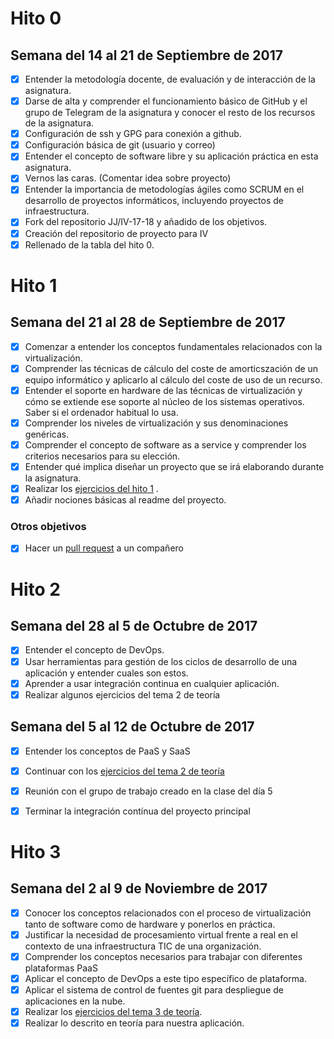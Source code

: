 # Hito 0

## Semana del 14 al 21 de Septiembre de 2017

- [x] Entender la metodología docente, de evaluación y de interacción de la asignatura.
- [x] Darse de alta y comprender el funcionamiento básico de GitHub y el grupo de Telegram de la asignatura y conocer el resto de los recursos de la asignatura.
- [x] Configuración de ssh y GPG para conexión a github.
- [x] Configuración básica de git (usuario y correo)
- [x] Entender el concepto de software libre y su aplicación práctica en esta asignatura.
- [x] Vernos las caras. (Comentar idea sobre proyecto)
- [x] Entender la importancia de metodologías ágiles como SCRUM en el desarrollo de proyectos informáticos, incluyendo proyectos de infraestructura.
- [x] Fork del repositorio JJ/IV-17-18 y añadido de los objetivos.
- [x] Creación del repositorio de proyecto para IV
- [x] Rellenado de la tabla del hito 0.

# Hito 1

## Semana del 21 al 28 de Septiembre de 2017

- [x] Comenzar a entender los conceptos fundamentales relacionados con la virtualización.
- [x] Comprender las técnicas de cálculo del coste de amorticszación de un equipo informático y aplicarlo al cálculo del coste de uso de un recurso.
- [x] Entender el soporte en hardware de las técnicas de virtualización y cómo se extiende ese soporte al núcleo de los sistemas operativos. Saber si el ordenador habitual lo usa.
- [x] Comprender los niveles de virtualización y sus denominaciones genéricas.
- [x] Comprender el concepto de software as a service y comprender los criterios necesarios para su elección.
- [x] Entender qué implica diseñar un proyecto que se irá elaborando durante la asignatura.
- [x] Realizar los [ejercicios del hito 1](https://github.com/lulivi/autoevaluacion-IV/blob/master/ejercicios_tema_1.md) .
- [x] Añadir nociones básicas al readme del proyecto.

### Otros objetivos

- [x] Hacer un [pull request](https://github.com/mirismr/ejerciciosIV/pull/8) a un compañero


# Hito 2

## Semana del 28 al 5 de Octubre de 2017

- [x] Entender el concepto de DevOps.
- [x] Usar herramientas para gestión de los ciclos de desarrollo de una aplicación y entender cuales son estos.
- [x] Aprender a usar integración continua en cualquier aplicación.
- [x] Realizar algunos ejercicios del tema 2 de teoría

## Semana del 5 al 12 de Octubre de 2017

- [x] Entender los conceptos de PaaS y SaaS
- [x] Continuar con los [ejercicios del tema 2 de teoría](https://github.com/lulivi/autoevaluacion-IV/blob/master/ejercicios_tema_2.md)
- [x] Reunión con el grupo de trabajo creado en la clase del día 5
- [x] Terminar la integración contínua del proyecto principal


# Hito 3

## Semana del 2 al 9 de Noviembre de 2017

- [x] Conocer los conceptos relacionados con el proceso de virtualización tanto de software como de hardware y ponerlos en práctica.
- [x] Justificar la necesidad de procesamiento virtual frente a real en el contexto de una infraestructura TIC de una organización.
- [x] Comprender los conceptos necesarios para trabajar con diferentes plataformas PaaS
- [x] Aplicar el concepto de DevOps a este tipo específico de plataforma.
- [x] Aplicar el sistema de control de fuentes git para despliegue de aplicaciones en la nube.
- [x] Realizar los [ejercicios del tema 3 de teoría](https://github.com/lulivi/autoevaluacion-IV/blob/master/ejercicios_tema_3.md).
- [x] Realizar lo descrito en teoría para nuestra aplicación.
